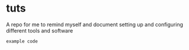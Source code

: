 # tuts
A repo for me to remind myself and document setting up and configuring different tools and software


```
example code
```
